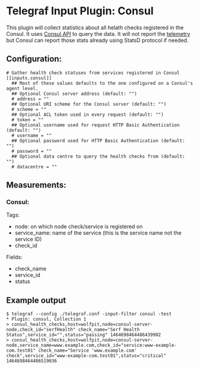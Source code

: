 # Telegraf Input Plugin: Consul

This plugin will collect statistics about all helath checks registered in the Consul. It uses [Consul API](https://www.consul.io/docs/agent/http/health.html#health_state)
to query the data. It will not report the [telemetry](https://www.consul.io/docs/agent/telemetry.html) but Consul can report those stats already using StatsD protocol if needed.

## Configuration:

```
# Gather health check statuses from services registered in Consul
[[inputs.consul]]
  ## Most of these values defaults to the one configured on a Consul's agent level.
  ## Optional Consul server address (default: "")
  # address = ""
  ## Optional URI scheme for the Consul server (default: "")
  # scheme = ""
  ## Optional ACL token used in every request (default: "")
  # token = ""
  ## Optional username used for request HTTP Basic Authentication (default: "")
  # username = ""
  ## Optional password used for HTTP Basic Authentication (default: "")
  # password = ""
  ## Optional data centre to query the health checks from (default: "")
  # datacentre = ""
```

## Measurements:

### Consul:
Tags:
- node: on which node check/service is registered on
- service_name: name of the service (this is the service name not the service ID)
- check_id

Fields:
- check_name
- service_id
- status

## Example output

```
$ telegraf --config ./telegraf.conf -input-filter consul -test
* Plugin: consul, Collection 1
> consul_health_checks,host=wolfpit,node=consul-server-node,check_id="serfHealth" check_name="Serf Health Status",service_id="",status="passing" 1464698464486439902
> consul_health_checks,host=wolfpit,node=consul-server-node,service_name=www.example.com,check_id="service:www-example-com.test01" check_name="Service 'www.example.com' check",service_id="www-example-com.test01",status="critical" 1464698464486519036
```
